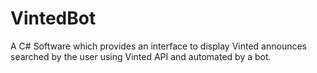 # VintedBot
A C# Software which provides an interface to display Vinted announces searched by the user using Vinted API and automated by a bot.
